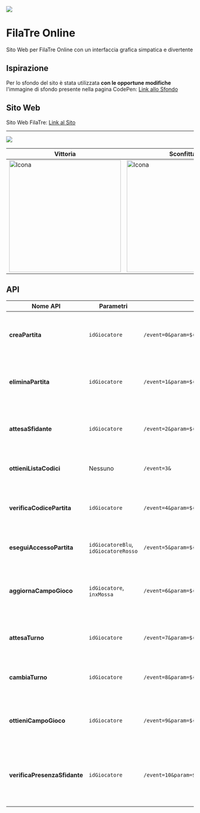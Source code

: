 <img src="https://github.com/vittorioPiotti/FilaTreOnline/blob/main/FilaTreOnline/imgs/header5.png" />



# FilaTre Online

Sito Web per FilaTre Online con un interfaccia grafica simpatica e divertente 


## Ispirazione

Per lo sfondo del sito è stata utilizzata  **con le opportune modifiche** l'immagine di sfondo presente nella pagina CodePen: [Link allo Sfondo](https://codepen.io/ksenia-k/pen/jXbWaJ)


## Sito Web

Sito Web FilaTre: [Link al Sito](https://vittoriopiotti.altervista.org/FilaTre/Online/index.php)


---

<img src="https://github.com/vittorioPiotti/FilaTreOnline/blob/main/FilaTreOnline/imgs/home.png" />


| Vittoria | Sconfitta| Pareggio| 
| ------------ | ------------ |  ------------ | 
| <img src="https://github.com/vittorioPiotti/FilaTreOnline/blob/main/FilaTreOnline/imgs/vittoria.png" alt="Icona" width="300"/>  | <img src="https://github.com/vittorioPiotti/FilaTreOnline/blob/main/FilaTreOnline/imgs/sconfitta.png" alt="Icona" width="300"/> | <img src="https://github.com/vittorioPiotti/FilaTreOnline/blob/main/FilaTreOnline/imgs/pareggio.png" alt="Icona" width="300"/>  |


## API

| Nome API                    | Parametri                       | URL                                        | Descrizione                                                              |
|-----------------------------|----------------------------------|--------------------------------------------|--------------------------------------------------------------------------|
| **creaPartita**                 | `idGiocatore`                   | `/event=0&param=${idGiocatore}`            | Crea una nuova partita con l'id del giocatore specificato                |
| **eliminaPartita**                | `idGiocatore`                   | `/event=1&param=${idGiocatore}`            | Elimina la partita associata all'id del giocatore specificato            |
| **attesaSfidante**                | `idGiocatore`                   | `/event=2&param=${idGiocatore}`            | Attende l'arrivo di uno sfidante per il giocatore specificato            |
| **ottieniListaCodici**            | Nessuno                         | `/event=3&`                                | Ottiene la lista dei codici disponibili                                  |
| **verificaCodicePartita**         | `idGiocatore`                   | `/event=4&param=${idGiocatore}`            | Verifica il codice inserito e aggiunge il giocatore alla partita         |
| **eseguiAccessoPartita**          | `idGiocatoreBlu`, `idGiocatoreRosso` | `/event=5&param=${idGiocatoreBlu}&param2=${idGiocatoreRosso}` | Permette ai giocatori di entrare in una partita                           |
| **aggiornaCampoGioco**            | `idGiocatore`, `inxMossa`       | `/event=6&param=${idGiocatore}&param2=${inxMossa}` | Aggiorna il campo di gioco con la mossa specificata del giocatore        |
| **attesaTurno**                   | `idGiocatore`                   | `/event=7&param=${idGiocatore}`            | Attende che sia il turno del giocatore specificato                       |
| **cambiaTurno**                   | `idGiocatore`                   | `/event=8&param=${idGiocatore}`            | Cambia il turno del gioco per il giocatore specificato                   |
| **ottieniCampoGioco**             | `idGiocatore`                   | `/event=9&param=${idGiocatore}`            | Ottiene lo stato attuale del campo di gioco per il giocatore specificato |
| **verificaPresenzaSfidante**      | `idGiocatore`                   | `/event=10&param=${idGiocatore}`           | Verifica se lo sfidante del giocatore è online (se non online, partita non esiste più) |



